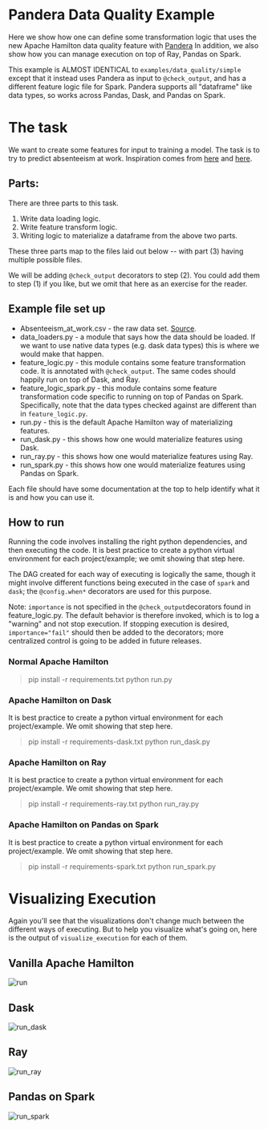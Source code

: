 # Pandera Data Quality Example
Here we show how one can define some transformation logic that uses the new Apache Hamilton data quality feature with [Pandera](https://pandera.readthedocs.io/)
In addition, we also show how you can manage execution on top of Ray, Pandas on Spark.

This example is ALMOST IDENTICAL to `examples/data_quality/simple` except that it instead uses Pandera as input to
`@check_output`, and has a different feature logic file for Spark. Pandera supports all "dataframe" like data types, so works across
Pandas, Dask, and Pandas on Spark.

# The task
We want to create some features for input to training a model. The task is to try to predict absenteeism at work.
Inspiration comes from [here](https://ieeexplore.ieee.org/document/6263151) and [here](https://github.com/outerbounds/hamilton-metaflow).

## Parts:
There are three parts to this task.

1. Write data loading logic.
2. Write feature transform logic.
3. Writing logic to materialize a dataframe from the above two parts.

These three parts map to the files laid out below -- with part (3) having multiple possible files.

We will be adding `@check_output` decorators to step (2). You could add them to step (1) if you like, but we omit that
here as an exercise for the reader.

## Example file set up
* Absenteeism_at_work.csv  - the raw data set. [Source](https://ieeexplore.ieee.org/document/6263151).
* data_loaders.py - a module that says how the data should be loaded. If we want to use native data types (e.g. dask data types)
this is where we would make that happen.
* feature_logic.py - this module contains some feature transformation code. It is annotated with `@check_output`. The same codes
should happily run on top of Dask, and Ray.
* feature_logic_spark.py - this module contains some feature transformation code specific to running on top of Pandas on Spark.
Specifically, note that the data types checked against are different than in `feature_logic.py`.
* run.py - this is the default Apache Hamilton way of materializing features.
* run_dask.py - this shows how one would materialize features using Dask.
* run_ray.py - this shows how one would materialize features using Ray.
* run_spark.py - this shows how one would materialize features using Pandas on Spark.

Each file should have some documentation at the top to help identify what it is and how you can use it.

## How to run
Running the code involves installing the right python dependencies, and then executing the code.
It is best practice to create a python virtual environment for each project/example; we omit showing that step here.

The DAG created for each way of executing is logically the same, though it might involve different functions
being executed in the case of `spark` and `dask`; the `@config.when*` decorators are used for this purpose.

Note: `importance` is not specified in the `@check_output`decorators found in feature_logic.py. The default
behavior is therefore invoked, which is to log a "warning" and not stop execution. If stopping execution is desired,
`importance="fail"` should then be added to the decorators; more centralized control is going to be added in future releases.

### Normal Apache Hamilton

> pip install -r requirements.txt
> python run.py

### Apache Hamilton on Dask
It is best practice to create a python virtual environment for each project/example. We omit showing that step here.
> pip install -r requirements-dask.txt
> python run_dask.py

### Apache Hamilton on Ray
It is best practice to create a python virtual environment for each project/example. We omit showing that step here.
> pip install -r requirements-ray.txt
> python run_ray.py

### Apache Hamilton on Pandas on Spark
It is best practice to create a python virtual environment for each project/example. We omit showing that step here.
> pip install -r requirements-spark.txt
> python run_spark.py


# Visualizing Execution
Again you'll see that the visualizations don't change much between the different ways of executing. But to help you
visualize what's going on, here is the output of `visualize_execution` for each of them.

## Vanilla Apache Hamilton
![run](./run.png)

## Dask
![run_dask](./run_dask.png)

## Ray
![run_ray](./run_ray.png)

## Pandas on Spark
![run_spark](./run_spark.png)
